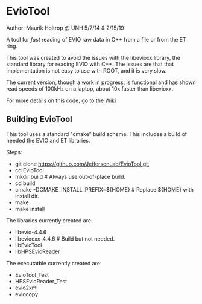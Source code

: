 EvioTool
========
Author: Maurik Holtrop @ UNH  5/7/14 & 2/15/19

A tool for _fast_ reading of EVIO raw data in C++ from a file or from the ET ring.

This tool was created to avoid the issues with the libevioxx library, the standard library for reading EVIO with C++. The issues are that that implementation is not easy to use with ROOT, and it is very slow.

The current version, though a work in progress, is functional and has shown read speeds of 100kHz on a laptop, about 10x faster than libevioxx. 

For more details on this code, go to the [Wiki](https://github.com/JeffersonLab/EvioTool/wiki)

## Building EvioTool

This tool uses a standard "cmake" build scheme. This includes a build of needed the EVIO and ET libraries.

Steps:

* git clone https://github.com/JeffersonLab/EvioTool.git
* cd EvioTool
* mkdir build # Always use out-of-place build.
* cd build
* cmake -DCMAKE\_INSTALL\_PREFIX=${HOME} # Replace ${HOME} with install dir.
* make 
* make install

The libraries currently created are:

* libevio-4.4.6
* libeviocxx-4.4.6    # Build but  not needed.
* libEvioTool 
* libHPSEvioReader

The executatble currently created are:

* EvioTool_Test
* HPSEvioReader_Test
* evio2xml
* eviocopy

 